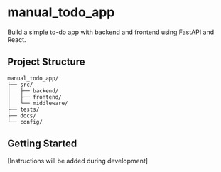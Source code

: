 # manual_todo_app

Build a simple to-do app with backend and frontend using FastAPI and React.

## Project Structure

```
manual_todo_app/
├── src/
│   ├── backend/
│   ├── frontend/
│   └── middleware/
├── tests/
├── docs/
└── config/
```

## Getting Started

[Instructions will be added during development]
